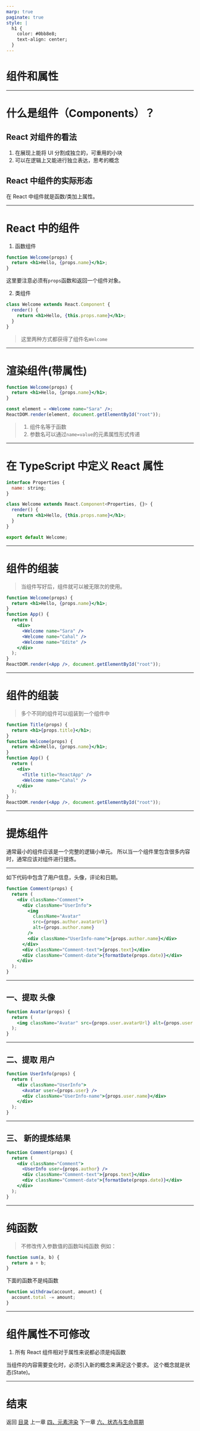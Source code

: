 ```yaml
---
marp: true
paginate: true
style: |
  h1 {
    color: #0bb8e8;
    text-align: center;
  }
---
```


# 组件和属性

---

# 什么是组件（Components）？

## React 对组件的看法

1. 在展现上能将 UI 分割成独立的，可重用的小块
2. 可以在逻辑上又能进行独立表达，思考的概念

## React 中组件的实际形态

在 React 中组件就是函数/类加上属性。

---

# React 中的组件

1. 函数组件

```jsx
function Welcome(props) {
  return <h1>Hello, {props.name}</h1>;
}
```

这里要注意必须有`props`函数和返回一个组件对象。

2. 类组件

```jsx
class Welcome extends React.Component {
  render() {
    return <h1>Hello, {this.props.name}</h1>;
  }
}
```

> 这里两种方式都获得了组件名`Welcome`

---

# 渲染组件(带属性)

```jsx
function Welcome(props) {
  return <h1>Hello, {props.name}</h1>;
}

const element = <Welcome name="Sara" />;
ReactDOM.render(element, document.getElementById("root"));
```

> 1. 组件名等于函数
> 2. 参数名可以通过`name=value`的元素属性形式传递

---

# 在 TypeScript 中定义 React 属性

```jsx
interface Properties {
  name: string;
}

class Welcome extends React.Component<Properties, {}> {
  render() {
    return <h1>Hello, {this.props.name}</h1>;
  }
}

export default Welcome;
```

---

# 组件的组装

> 当组件写好后，组件就可以被无限次的使用。

```jsx
function Welcome(props) {
  return <h1>Hello, {props.name}</h1>;
}
function App() {
  return (
    <div>
      <Welcome name="Sara" />
      <Welcome name="Cahal" />
      <Welcome name="Edite" />
    </div>
  );
}
ReactDOM.render(<App />, document.getElementById("root"));
```

---

# 组件的组装

> 多个不同的组件可以组装到一个组件中

```jsx
function Title(props) {
  return <h1>{props.title}</h1>;
}
function Welcome(props) {
  return <h1>Hello, {props.name}</h1>;
}
function App() {
  return (
    <div>
      <Title title="ReactApp" />
      <Welcome name="Cahal" />
    </div>
  );
}
ReactDOM.render(<App />, document.getElementById("root"));
```

---

# 提炼组件

通常最小的组件应该是一个完整的逻辑小单元。
所以当一个组件里包含很多内容时，通常应该对组件进行提炼。

---

如下代码中包含了用户信息，头像，评论和日期。

```jsx
function Comment(props) {
  return (
    <div className="Comment">
      <div className="UserInfo">
        <img
          className="Avatar"
          src={props.author.avatarUrl}
          alt={props.author.name}
        />
        <div className="UserInfo-name">{props.author.name}</div>
      </div>
      <div className="Comment-text">{props.text}</div>
      <div className="Comment-date">{formatDate(props.date)}</div>
    </div>
  );
}
```

---

## 一、提取 头像

```jsx
function Avatar(props) {
  return (
    <img className="Avatar" src={props.user.avatarUrl} alt={props.user.name} />
  );
}
```

---

## 二、提取 用户

```jsx
function UserInfo(props) {
  return (
    <div className="UserInfo">
      <Avatar user={props.user} />
      <div className="UserInfo-name">{props.user.name}</div>
    </div>
  );
}
```

---

## 三、 新的提炼结果

```jsx
function Comment(props) {
  return (
    <div className="Comment">
      <UserInfo user={props.author} />
      <div className="Comment-text">{props.text}</div>
      <div className="Comment-date">{formatDate(props.date)}</div>
    </div>
  );
}
```

---

# 纯函数

> 不修改传入参数值的函数叫纯函数
> 例如：

```js
function sum(a, b) {
  return a + b;
}
```

下面的函数不是纯函数

```js
function withdraw(account, amount) {
  account.total -= amount;
}
```

---

# 组件属性不可修改

1. 所有 React 组件相对于属性来说都必须是纯函数

当组件的内容需要变化时，必须引入新的概念来满足这个要求。
这个概念就是状态(State)。

---

# 结束

返回 [目录](./../README.md)
上一章 [四、元素渲染](./四、元素渲染.md)
下一章 [六、状态与生命周期](./六、状态与生命周期.md)
